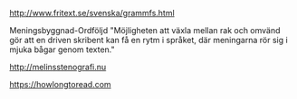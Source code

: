 
http://www.fritext.se/svenska/grammfs.html

Meningsbyggnad-Ordföljd
"Möjligheten att växla mellan rak och omvänd gör att en driven skribent kan få en rytm i språket, där meningarna rör sig i mjuka bågar genom texten."

http://melinsstenografi.nu

https://howlongtoread.com
